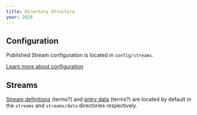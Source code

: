 ```yaml
---
title: Directory Structure
year: 2020
---
```

## Configuration

Published Stream configuration is located in `config/streams`.

[Learn more about configuration](configuration)

## Streams

[Stream definitions](streams) (terms?) and [entry data](entries) (terms?) are located by default in the `streams` and `streams/data` directories respectively.
